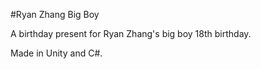 #Ryan Zhang Big Boy

A birthday present for Ryan Zhang's big boy 18th birthday.

Made in Unity and C#.